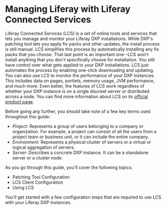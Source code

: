 # Managing Liferay with Liferay Connected Services [](id=managing-liferay-with-liferay-connected-services)

Liferay Connected Services (LCS) is a set of online tools and services that lets 
you manage and monitor your Liferay DXP installations. While DXP's patching tool 
lets you apply fix packs and other updates, the install process is still manual. 
LCS simplifies this process by automatically installing any fix packs that you 
*choose*. That last point is an important one--LCS won't install anything that 
you don't specifically choose for installation. You still have control over what 
gets applied to your DXP installations. LCS just automates the process by 
enabling one-click downloading and updating. You can also use LCS to monitor the 
performance of your DXP instances. This includes data on pages, portlets, 
memory usage, JVM performance, and much more. Even better, the features of LCS 
work regardless of whether your DXP instance is on a single discreet server 
or distributed across a node. You can find more information about LCS on its 
[official product page](http://www.liferay.com/products/liferay-connected-services).

Before going any further, you should take note of a few key terms used 
throughout this guide: 

- *Project*: Represents a group of users belonging to a company or organization. 
  For example, a project can consist of all the users from a project team or 
  business unit, or it can include the entire company.
- *Environment*: Represents a physical cluster of servers or a virtual or 
  logical aggregation of servers.
- *Server*: Describes a concrete DXP instance. It can be a standalone server 
  or a cluster node.

As you go through this guide, you'll cover the following topics: 

- Patching Tool Configuration
- LCS Client Configuration
- Using LCS

You'll get started with a few configuration steps that are required to use LCS 
with your Liferay DXP instances.
